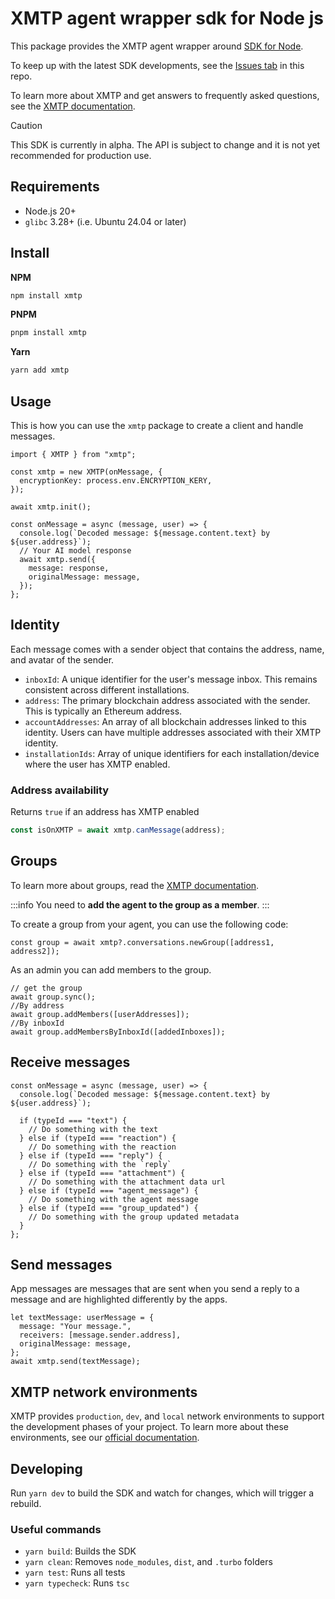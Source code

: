# XMTP agent wrapper sdk for Node js

This package provides the XMTP agent wrapper around [SDK for Node](https://github.com/xmtp/xmtp-js/tree/main/sdks/node-sdk).

To keep up with the latest SDK developments, see the [Issues tab](https://github.com/xmtp/xmtp-js/issues) in this repo.

To learn more about XMTP and get answers to frequently asked questions, see the [XMTP documentation](https://xmtp.org/docs).

> [!CAUTION]
> This SDK is currently in alpha. The API is subject to change and it is not yet recommended for production use.

## Requirements

- Node.js 20+
- `glibc` 3.28+ (i.e. Ubuntu 24.04 or later)

## Install

**NPM**

```bash
npm install xmtp
```

**PNPM**

```bash
pnpm install xmtp
```

**Yarn**

```bash
yarn add xmtp
```

## Usage

This is how you can use the `xmtp` package to create a client and handle messages.

```tsx
import { XMTP } from "xmtp";

const xmtp = new XMTP(onMessage, {
  encryptionKey: process.env.ENCRYPTION_KERY,
});

await xmtp.init();

const onMessage = async (message, user) => {
  console.log(`Decoded message: ${message.content.text} by ${user.address}`);
  // Your AI model response
  await xmtp.send({
    message: response,
    originalMessage: message,
  });
};
```

## Identity

Each message comes with a sender object that contains the address, name, and avatar of the sender.

- `inboxId`: A unique identifier for the user's message inbox. This remains consistent across different installations.
- `address`: The primary blockchain address associated with the sender. This is typically an Ethereum address.
- `accountAddresses`: An array of all blockchain addresses linked to this identity. Users can have multiple addresses associated with their XMTP identity.
- `installationIds`: Array of unique identifiers for each installation/device where the user has XMTP enabled.

### Address availability

Returns `true` if an address has XMTP enabled

```typescript
const isOnXMTP = await xmtp.canMessage(address);
```

## Groups

To learn more about groups, read the [XMTP documentation](https://docs.xmtp.org/inboxes/group-permissions).

:::info
You need to **add the agent to the group as a member**.
:::

To create a group from your agent, you can use the following code:

```tsx
const group = await xmtp?.conversations.newGroup([address1, address2]);
```

As an admin you can add members to the group.

```tsx
// get the group
await group.sync();
//By address
await group.addMembers([userAddresses]);
//By inboxId
await group.addMembersByInboxId([addedInboxes]);
```

## Receive messages

```tsx
const onMessage = async (message, user) => {
  console.log(`Decoded message: ${message.content.text} by ${user.address}`);

  if (typeId === "text") {
    // Do something with the text
  } else if (typeId === "reaction") {
    // Do something with the reaction
  } else if (typeId === "reply") {
    // Do something with the `reply`
  } else if (typeId === "attachment") {
    // Do something with the attachment data url
  } else if (typeId === "agent_message") {
    // Do something with the agent message
  } else if (typeId === "group_updated") {
    // Do something with the group updated metadata
  }
};
```

## Send messages

App messages are messages that are sent when you send a reply to a message and are highlighted differently by the apps.

```tsx [Text]
let textMessage: userMessage = {
  message: "Your message.",
  receivers: [message.sender.address],
  originalMessage: message,
};
await xmtp.send(textMessage);
```

## XMTP network environments

XMTP provides `production`, `dev`, and `local` network environments to support the development phases of your project. To learn more about these environments, see our [official documentation](https://xmtp.org/docs/build/authentication#environments).

## Developing

Run `yarn dev` to build the SDK and watch for changes, which will trigger a rebuild.

### Useful commands

- `yarn build`: Builds the SDK
- `yarn clean`: Removes `node_modules`, `dist`, and `.turbo` folders
- `yarn test`: Runs all tests
- `yarn typecheck`: Runs `tsc`
